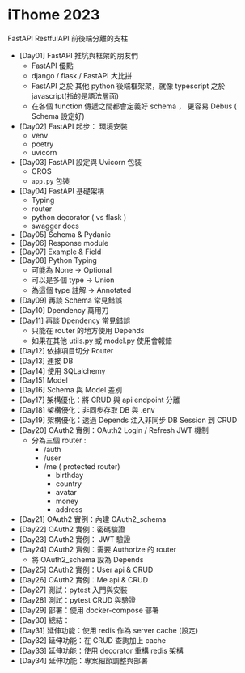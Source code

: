 # iThome 2023

FastAPI RestfulAPI 前後端分離的支柱

-  [Day01]  FastAPI 推坑與框架的朋友們
    - FastAPI 優點
    - django / flask / FastAPI 大比拼
    - FastAPI 之於 其他 python 後端框架架，就像 typescript 之於 javascript(指的是語法層面)
    - 在各個 function 傳遞之間都會定義好 schema ， 更容易 Debus ( Schema 設定好)
- [Day02]  FastAPI 起步： 環境安裝
    - venv 
    - poetry 
    - uvicorn
- [Day03] FastAPI 設定與 Uvicorn 包裝
    - CROS
    - `app.py` 包裝
- [Day04] FastAPI 基礎架構
    - Typing 
    - router
    - python decorator ( vs flask )
    - swagger docs 
- [Day05] Schema & Pydanic
- [Day06] Response module
- [Day07] Example & Field
- [Day08] Python Typing 
    - 可能為 None -> Optional
    - 可以是多個 type -> Union
    - 為這個 type 註解 -> Annotated
- [Day09] 再談 Schema 常見錯誤
- [Day10] Dpendency 萬用刀
- [Day11] 再談 Dpendency 常見錯誤
    - 只能在 router 的地方使用 Depends
    - 如果在其他 utils.py 或 model.py 使用會報錯
- [Day12] 依據項目切分 Router
- [Day13] 連接 DB
- [Day14] 使用 SQLalchemy
- [Day15] Model
- [Day16] Schema 與 Model 差別
- [Day17] 架構優化：將 CRUD 與 api endpoint 分離
- [Day18] 架構優化：非同步存取 DB 與 .env
- [Day19] 架構優化：透過 Depends 注入非同步 DB Session 到 CRUD
- [Day20] OAuth2 實例：OAuth2 Login / Refresh JWT 機制
    - 分為三個 router : 
        - /auth
        - /user
        - /me ( protected router)
            - birthday
            - country
            - avatar
            - money
            - address
- [Day21] OAuth2 實例：內建 OAuth2_schema
- [Day22] OAuth2 實例：密碼驗證
- [Day23] OAuth2 實例： JWT 驗證
- [Day24] OAuth2 實例：需要 Authorize 的 router
    - 將 OAuth2_schema 設為 Depends
- [Day25] OAuth2 實例：User api & CRUD
- [Day26] OAuth2 實例：Me api & CRUD
- [Day27] 測試：pytest 入門與安裝
- [Day28] 測試：pytest CRUD 與驗證
- [Day29] 部署：使用 docker-compose 部署
- [Day30] 總結：
- [Day31] 延伸功能：使用 redis 作為 server cache (設定)
- [Day32] 延伸功能：在 CRUD 查詢加上 cache
- [Day33] 延伸功能：使用 decorator 重構 redis 架構
- [Day34] 延伸功能：專案細節調整與部署

    